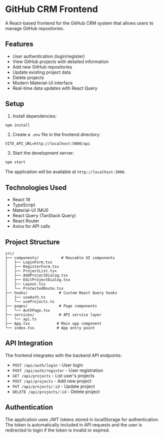 # GitHub CRM Frontend

A React-based frontend for the GitHub CRM system that allows users to manage GitHub repositories.

## Features

- User authentication (login/register)
- View GitHub projects with detailed information
- Add new GitHub repositories
- Update existing project data
- Delete projects
- Modern Material-UI interface
- Real-time data updates with React Query

## Setup

1. Install dependencies:
```bash
npm install
```

2. Create a `.env` file in the frontend directory:
```
VITE_API_URL=http://localhost:5000/api
```

3. Start the development server:
```bash
npm start
```

The application will be available at `http://localhost:3000`.

## Technologies Used

- React 18
- TypeScript
- Material-UI (MUI)
- React Query (TanStack Query)
- React Router
- Axios for API calls

## Project Structure

```
src/
├── components/          # Reusable UI components
│   ├── LoginForm.tsx
│   ├── RegisterForm.tsx
│   ├── ProjectList.tsx
│   ├── AddProjectDialog.tsx
│   ├── EditProjectDialog.tsx
│   ├── Layout.tsx
│   └── ProtectedRoute.tsx
├── hooks/              # Custom React Query hooks
│   ├── useAuth.ts
│   └── useProjects.ts
├── pages/              # Page components
│   └── AuthPage.tsx
├── services/           # API service layer
│   └── api.ts
├── App.tsx            # Main app component
└── index.tsx          # App entry point
```

## API Integration

The frontend integrates with the backend API endpoints:

- `POST /api/auth/login` - User login
- `POST /api/auth/register` - User registration
- `GET /api/projects` - List user's projects
- `POST /api/projects` - Add new project
- `PUT /api/projects/:id` - Update project
- `DELETE /api/projects/:id` - Delete project

## Authentication

The application uses JWT tokens stored in localStorage for authentication. The token is automatically included in API requests and the user is redirected to login if the token is invalid or expired.
